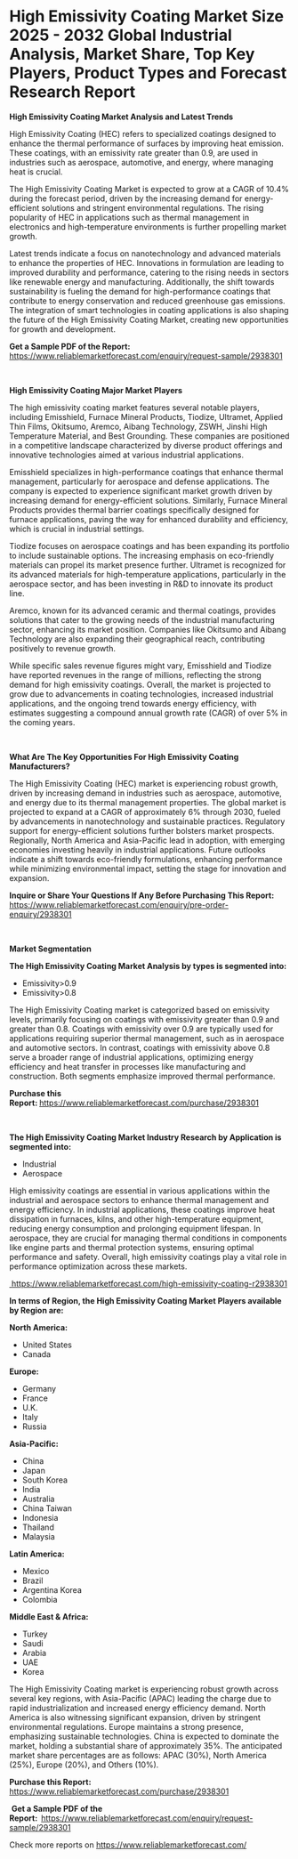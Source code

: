 <p><h1>High Emissivity Coating Market Size 2025 - 2032 Global Industrial Analysis, Market Share, Top Key Players, Product Types and Forecast Research Report</h1></p><p><strong>High Emissivity Coating Market Analysis and Latest Trends</strong></p>
<p><p>High Emissivity Coating (HEC) refers to specialized coatings designed to enhance the thermal performance of surfaces by improving heat emission. These coatings, with an emissivity rate greater than 0.9, are used in industries such as aerospace, automotive, and energy, where managing heat is crucial. </p><p>The High Emissivity Coating Market is expected to grow at a CAGR of 10.4% during the forecast period, driven by the increasing demand for energy-efficient solutions and stringent environmental regulations. The rising popularity of HEC in applications such as thermal management in electronics and high-temperature environments is further propelling market growth. </p><p>Latest trends indicate a focus on nanotechnology and advanced materials to enhance the properties of HEC. Innovations in formulation are leading to improved durability and performance, catering to the rising needs in sectors like renewable energy and manufacturing. Additionally, the shift towards sustainability is fueling the demand for high-performance coatings that contribute to energy conservation and reduced greenhouse gas emissions. The integration of smart technologies in coating applications is also shaping the future of the High Emissivity Coating Market, creating new opportunities for growth and development.</p></p>
<p><strong>Get a Sample PDF of the Report:&nbsp;</strong> <a href="https://www.reliablemarketforecast.com/enquiry/request-sample/2938301?utm_campaign=2277&utm_medium=2&utm_source=Github&utm_content=ia&utm_term=15032025&utm_id=high-emissivity-coating">https://www.reliablemarketforecast.com/enquiry/request-sample/2938301</a></p>
<p>&nbsp;</p>
<p><strong>High Emissivity Coating Major Market Players</strong></p>
<p><p>The high emissivity coating market features several notable players, including Emisshield, Furnace Mineral Products, Tiodize, Ultramet, Applied Thin Films, Okitsumo, Aremco, Aibang Technology, ZSWH, Jinshi High Temperature Material, and Best Grounding. These companies are positioned in a competitive landscape characterized by diverse product offerings and innovative technologies aimed at various industrial applications.</p><p>Emisshield specializes in high-performance coatings that enhance thermal management, particularly for aerospace and defense applications. The company is expected to experience significant market growth driven by increasing demand for energy-efficient solutions. Similarly, Furnace Mineral Products provides thermal barrier coatings specifically designed for furnace applications, paving the way for enhanced durability and efficiency, which is crucial in industrial settings.</p><p>Tiodize focuses on aerospace coatings and has been expanding its portfolio to include sustainable options. The increasing emphasis on eco-friendly materials can propel its market presence further. Ultramet is recognized for its advanced materials for high-temperature applications, particularly in the aerospace sector, and has been investing in R&D to innovate its product line.</p><p>Aremco, known for its advanced ceramic and thermal coatings, provides solutions that cater to the growing needs of the industrial manufacturing sector, enhancing its market position. Companies like Okitsumo and Aibang Technology are also expanding their geographical reach, contributing positively to revenue growth.</p><p>While specific sales revenue figures might vary, Emisshield and Tiodize have reported revenues in the range of millions, reflecting the strong demand for high emissivity coatings. Overall, the market is projected to grow due to advancements in coating technologies, increased industrial applications, and the ongoing trend towards energy efficiency, with estimates suggesting a compound annual growth rate (CAGR) of over 5% in the coming years.</p></p>
<p>&nbsp;</p>
<p><strong>What Are The Key Opportunities For High Emissivity Coating Manufacturers?</strong></p>
<p><p>The High Emissivity Coating (HEC) market is experiencing robust growth, driven by increasing demand in industries such as aerospace, automotive, and energy due to its thermal management properties. The global market is projected to expand at a CAGR of approximately 6% through 2030, fueled by advancements in nanotechnology and sustainable practices. Regulatory support for energy-efficient solutions further bolsters market prospects. Regionally, North America and Asia-Pacific lead in adoption, with emerging economies investing heavily in industrial applications. Future outlooks indicate a shift towards eco-friendly formulations, enhancing performance while minimizing environmental impact, setting the stage for innovation and expansion.</p></p>
<p><strong>Inquire or Share Your Questions If Any Before Purchasing This Report:</strong> <a href="https://www.reliablemarketforecast.com/enquiry/pre-order-enquiry/2938301?utm_campaign=2277&utm_medium=2&utm_source=Github&utm_content=ia&utm_term=15032025&utm_id=high-emissivity-coating">https://www.reliablemarketforecast.com/enquiry/pre-order-enquiry/2938301</a></p>
<p>&nbsp;</p>
<p><strong>Market Segmentation</strong></p>
<p><strong>The High Emissivity Coating Market Analysis by types is segmented into:</strong></p>
<p><ul><li>Emissivity>0.9</li><li>Emissivity>0.8</li></ul></p>
<p><p>The High Emissivity Coating market is categorized based on emissivity levels, primarily focusing on coatings with emissivity greater than 0.9 and greater than 0.8. Coatings with emissivity over 0.9 are typically used for applications requiring superior thermal management, such as in aerospace and automotive sectors. In contrast, coatings with emissivity above 0.8 serve a broader range of industrial applications, optimizing energy efficiency and heat transfer in processes like manufacturing and construction. Both segments emphasize improved thermal performance.</p></p>
<p><strong>Purchase this Report:&nbsp;</strong><a href="https://www.reliablemarketforecast.com/purchase/2938301?utm_campaign=2277&utm_medium=2&utm_source=Github&utm_content=ia&utm_term=15032025&utm_id=high-emissivity-coating">https://www.reliablemarketforecast.com/purchase/2938301</a></p>
<p>&nbsp;</p>
<p><strong>The High Emissivity Coating Market Industry Research by Application is segmented into:</strong></p>
<p><ul><li>Industrial</li><li>Aerospace</li></ul></p>
<p><p>High emissivity coatings are essential in various applications within the industrial and aerospace sectors to enhance thermal management and energy efficiency. In industrial applications, these coatings improve heat dissipation in furnaces, kilns, and other high-temperature equipment, reducing energy consumption and prolonging equipment lifespan. In aerospace, they are crucial for managing thermal conditions in components like engine parts and thermal protection systems, ensuring optimal performance and safety. Overall, high emissivity coatings play a vital role in performance optimization across these markets.</p></p>
<p><a href="https://www.reliablemarketforecast.com/high-emissivity-coating-r2938301?utm_campaign=2277&utm_medium=2&utm_source=Github&utm_content=ia&utm_term=15032025&utm_id=high-emissivity-coating">&nbsp;https://www.reliablemarketforecast.com/high-emissivity-coating-r2938301</a></p>
<p><strong>In terms of Region, the High Emissivity Coating Market Players available by Region are:</strong></p>
<p>
    <p> <strong> North America: </strong>
        <ul>
            <li>United States</li>
            <li>Canada</li>
        </ul>
        </p> 
    <p> <strong> Europe: </strong>
        <ul>
            <li>Germany</li>
            <li>France</li>
            <li>U.K.</li>
            <li>Italy</li>
            <li>Russia</li>
        </ul>
        </p> 
    <p> <strong> Asia-Pacific: </strong>
        <ul>
            <li>China</li>
            <li>Japan</li>
            <li>South Korea</li>
            <li>India</li>
            <li>Australia</li>
            <li>China Taiwan</li>
            <li>Indonesia</li>
            <li>Thailand</li>
            <li>Malaysia</li>
        </ul>
        </p> 
    <p> <strong> Latin America: </strong>
        <ul>
            <li>Mexico</li>
            <li>Brazil</li>
            <li>Argentina Korea</li>
            <li>Colombia</li>
        </ul>
        </p> 
    <p> <strong> Middle East & Africa: </strong>
        <ul>
            <li>Turkey</li>
            <li>Saudi</li>
            <li>Arabia</li>
            <li>UAE</li>
            <li>Korea</li>
        </ul>
    </p>
    </p>
<p><p>The High Emissivity Coating market is experiencing robust growth across several key regions, with Asia-Pacific (APAC) leading the charge due to rapid industrialization and increased energy efficiency demand. North America is also witnessing significant expansion, driven by stringent environmental regulations. Europe maintains a strong presence, emphasizing sustainable technologies. China is expected to dominate the market, holding a substantial share of approximately 35%. The anticipated market share percentages are as follows: APAC (30%), North America (25%), Europe (20%), and Others (10%).</p></p>
<p><strong>Purchase this Report: </strong><a href="https://www.reliablemarketforecast.com/purchase/2938301?utm_campaign=2277&utm_medium=2&utm_source=Github&utm_content=ia&utm_term=15032025&utm_id=high-emissivity-coating">https://www.reliablemarketforecast.com/purchase/2938301</a></p>
<p>&nbsp;<strong>Get a Sample PDF of the Report:&nbsp;&nbsp;</strong><a href="https://www.reliablemarketforecast.com/enquiry/request-sample/2938301?utm_campaign=2277&utm_medium=2&utm_source=Github&utm_content=ia&utm_term=15032025&utm_id=high-emissivity-coating">https://www.reliablemarketforecast.com/enquiry/request-sample/2938301</a></p>
<p><strong></strong></p>
<p>Check more reports on <a href="https://www.reliablemarketforecast.com/?utm_campaign=2277&utm_medium=2&utm_source=Github&utm_content=ia&utm_term=15032025&utm_id=high-emissivity-coating">https://www.reliablemarketforecast.com/</a></p>